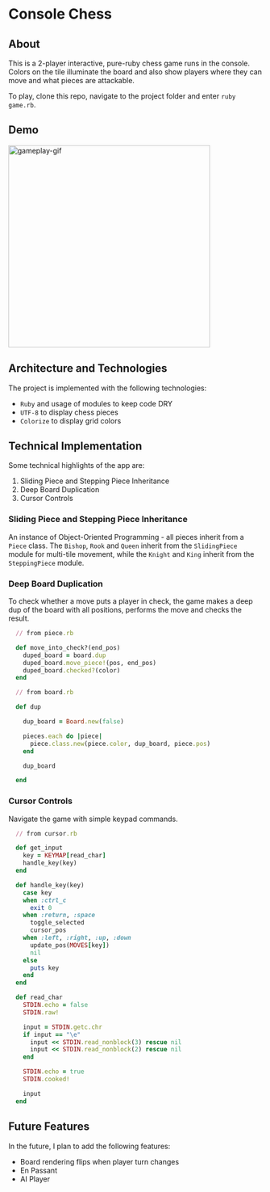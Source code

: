 # Console Chess

## About

This is a 2-player interactive, pure-ruby chess game runs in the console.  Colors on the tile illuminate the board and also show players where they can move and what pieces are attackable.  

To play, clone this repo, navigate to the project folder and enter <code>ruby game.rb</code>.  

## Demo

<img src="https://media.giphy.com/media/1gWiIQyOre3CPzKYit/giphy.gif" height="400" alt="gameplay-gif">

## Architecture and Technologies

The project is implemented with the following technologies:

- `Ruby` and usage of modules to keep code DRY
- `UTF-8` to display chess pieces
- `Colorize` to display grid colors

## Technical Implementation

Some technical highlights of the app are:
1. Sliding Piece and Stepping Piece Inheritance
2. Deep Board Duplication
3. Cursor Controls

### Sliding Piece and Stepping Piece Inheritance

An instance of Object-Oriented Programming - all pieces inherit from a `Piece` class.  The `Bishop`, `Rook` and `Queen` inherit from the `SlidingPiece` module for multi-tile movement, while the `Knight` and `King` inherit from the `SteppingPiece` module.  

### Deep Board Duplication

To check whether a move puts a player in check, the game makes a deep dup of the board with all positions, performs the move and checks the result.  

```ruby
  // from piece.rb

  def move_into_check?(end_pos)
    duped_board = board.dup
    duped_board.move_piece!(pos, end_pos)
    duped_board.checked?(color)
  end
```

```ruby
  // from board.rb

  def dup

    dup_board = Board.new(false)

    pieces.each do |piece|
      piece.class.new(piece.color, dup_board, piece.pos)
    end

    dup_board

  end
```

### Cursor Controls

Navigate the game with simple keypad commands.  

```ruby
  // from cursor.rb

  def get_input
    key = KEYMAP[read_char]
    handle_key(key)
  end
```

```ruby
  def handle_key(key)
    case key
    when :ctrl_c
      exit 0
    when :return, :space
      toggle_selected
      cursor_pos
    when :left, :right, :up, :down
      update_pos(MOVES[key])
      nil
    else
      puts key
    end
  end
```

```ruby
  def read_char
    STDIN.echo = false
    STDIN.raw!

    input = STDIN.getc.chr
    if input == "\e"
      input << STDIN.read_nonblock(3) rescue nil
      input << STDIN.read_nonblock(2) rescue nil
    end

    STDIN.echo = true
    STDIN.cooked!

    input
  end
```

## Future Features
In the future, I plan to add the following features:

* Board rendering flips when player turn changes
* En Passant
* AI Player
